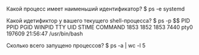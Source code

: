 Какой процесс имеет наименьший идентификатор?
$ ps -e
	systemd

Какой идетификтор у вашего текущего shell-процесса?
$ ps -p $$
      PID    PPID    PGID     WINPID   TTY         UID    STIME COMMAND
     1853    1852    1853       7440  pty0      197609 21:56:47 /usr/bin/bash

Сколько всего запущено процессов?
$ ps -a | wc -l
5


